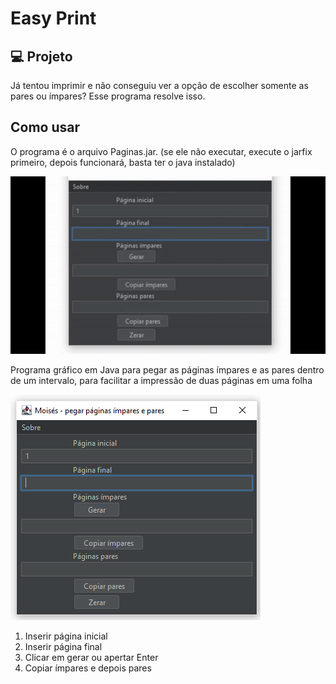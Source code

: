 # Easy Print

## 💻 Projeto

Já tentou imprimir e não conseguiu ver a opção de escolher somente as pares ou ímpares? Esse programa resolve isso.

## Como usar

O programa é o arquivo Paginas.jar. (se ele não executar, execute o jarfix primeiro, depois funcionará, basta ter o java instalado)

![](resumo.gif)

Programa gráfico em Java para pegar as páginas ímpares e as pares dentro de um intervalo, para facilitar a impressão de duas páginas em uma folha

![](gui.png)
1) Inserir página inicial
2) Inserir página final
3) Clicar em gerar ou apertar Enter
4) Copiar ímpares e depois pares


